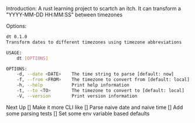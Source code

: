 Introduction:
A rust learning project to scartch an itch.  It can transform a "YYYY-MM-DD HH:MM:SS" between timezones

Options:
```bash
dt 0.1.0
Transform dates to different timezones using timezone abbreviations

USAGE:
    dt [OPTIONS]

OPTIONS:
    -d, --date <DATE>    The time string to parse [default: now]
    -f, --from <FROM>    The timezone to convert from [default: local]
    -h, --help           Print help information
    -t, --to <TO>        The timezone to convert to [default: local]
    -V, --version        Print version information
```

Next Up
[] Make it more CLI like
[] Parse  naive date and naive time 
[] Add some parsing tests
[] Set some env variable based defaults